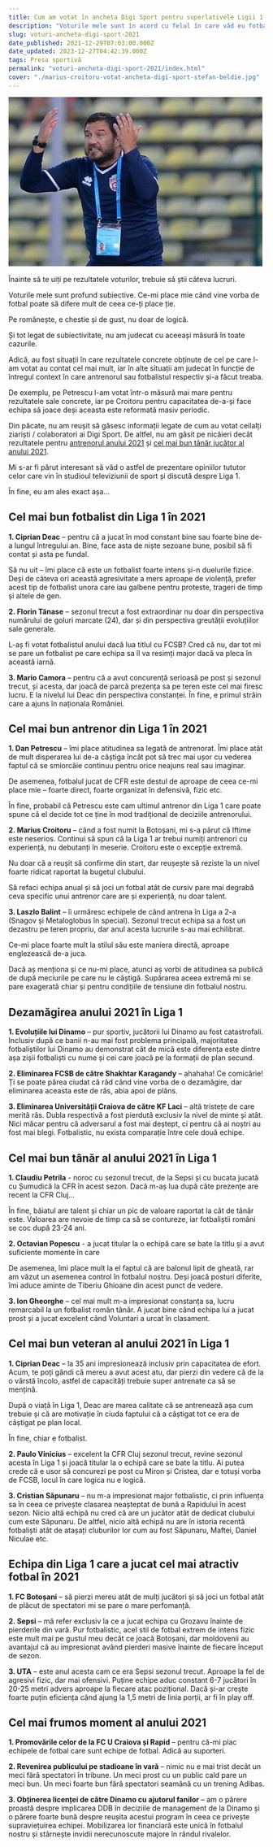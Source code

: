 ```yaml
---
title: Cum am votat în ancheta Digi Sport pentru superlativele Ligii 1 în 2021
description: "Voturile mele sunt în acord cu felul în care văd eu fotbalul. Nu sunt alegeri bazate pe statistici sau alte elemente matematice, ci e vorba, în final, de chestiuni subiective."
slug: voturi-ancheta-digi-sport-2021
date_published: 2021-12-29T07:03:00.000Z
date_updated: 2023-12-27T04:42:39.000Z
tags: Presa sportivă
permalink: "voturi-ancheta-digi-sport-2021/index.html"
cover: "./marius-croitoru-votat-ancheta-digi-sport-stefan-beldie.jpg"
---
```


![Marius Croitoru, unul dintre antrenorii votați de Ștefan Beldie în ancheta de final de an a Digi Sport](./marius-croitoru-votat-ancheta-digi-sport-stefan-beldie.jpg)


Înainte să te uiți pe rezultatele voturilor, trebuie să știi câteva lucruri.

Voturile mele sunt profund subiective. Ce-mi place mie când vine vorba de fotbal poate să difere mult de ceea ce-ți place ție.

Pe românește, e chestie și de gust, nu doar de logică.

Și tot legat de subiectivitate, nu am judecat cu aceeași măsură în toate cazurile.

Adică, au fost situații în care rezultatele concrete obținute de cel pe care l-am votat au contat cel mai mult, iar în alte situații am judecat în funcție de întregul context în care antrenorul sau fotbalistul respectiv și-a făcut treaba.

De exemplu, pe Petrescu l-am votat într-o măsură mai mare pentru rezultatele sale concrete, iar pe Croitoru pentru capacitatea de-a-și face echipa să joace deși aceasta este reformată masiv periodic.

Din păcate, nu am reușit să găsesc informații legate de cum au votat ceilalți ziariști / colaboratori ai Digi Sport. De altfel, nu am găsit pe nicăieri decât rezultatele pentru [antrenorul anului 2021](https://www.digisport.ro/fotbal/liga-1/edi-iordanescu-antrenorul-anului-in-ancheta-digi-fotbal-eforturile-si-sacrificiile-nu-au-fost-in-van-1442451) și [cel mai bun tânăr jucător al anului 2021](https://www.digisport.ro/fotbal/liga-1/claudiu-petrila-votat-cel-mai-bun-tanar-fotbalist-din-romania-in-2021-a-anuntat-planul-sau-de-viitor-1443161).

Mi s-ar fi părut interesant să văd o astfel de prezentare opiniilor tututor celor care vin în studioul televiziunii de sport și discută despre Liga 1.

În fine, eu am ales exact așa…

## Cel mai bun fotbalist din Liga 1 în 2021

**1. Ciprian Deac** – pentru că a jucat în mod constant bine sau foarte bine de-a lungul întregului an. Bine, face asta de niște sezoane bune, posibil să fi contat și asta pe fundal.

Să nu uit –  îmi place că este un fotbalist foarte intens și-n duelurile fizice. Deși de câteva ori această agresivitate a mers aproape de violență, prefer acest tip de fotbalist unora care iau galbene pentru proteste, trageri de timp și altele de gen.

**2. Florin Tănase** – sezonul trecut a fost extraordinar nu doar din perspectiva numărului de goluri marcate (24), dar și din perspectiva greutății evoluțiilor sale generale.

L-aș fi votat fotbalistul anului dacă lua titlul cu FCSB? Cred că nu, dar tot mi se pare un fotbalist pe care echipa sa îl va resimți major dacă va pleca în această iarnă.

**3. Mario Camora** – pentru că a avut concurență serioasă pe post și sezonul trecut, și acesta, dar joacă de parcă prezența sa pe teren este cel mai firesc lucru. E la nivelul lui Deac din perspectiva constanței. În fine, e primul străin care a ajuns în naționala României.

## Cel mai bun antrenor din Liga 1 în 2021

**1. Dan Petrescu** – îmi place atitudinea sa legată de antrenorat. Îmi place atât de mult disperarea lui de-a câștiga încât pot să trec mai ușor cu vederea faptul că se smiorcăie continuu pentru orice neajuns real sau imaginar.

De asemenea, fotbalul jucat de CFR este destul de aproape de ceea ce-mi place mie – foarte direct, foarte organizat în defensivă, fizic etc.

În fine, probabil că Petrescu este cam ultimul antrenor din Liga 1 care poate spune că el decide tot ce ține în mod tradițional de deciziile antrenorului.

**2. Marius Croitoru** – când a fost numit la Botoșani, mi s-a părut că Iftime este neserios. Continui să spun că la Liga 1 ar trebui numiți antrenori cu experiență, nu debutanți în meserie. Croitoru este o excepție extremă.

Nu doar că a reușit să confirme din start, dar reușește să reziste la un nivel foarte ridicat raportat la bugetul clubului.

Să refaci echipa anual și să joci un fotbal atât de cursiv pare mai degrabă ceva specific unui antrenor care are și experiență, nu doar talent.

**3. Laszlo Balint** – îi urmăresc echipele de când antrena în Liga a 2-a (Snagov și Metaloglobus în special). Sezonul trecut echipa sa a fost un dezastru pe teren propriu, dar anul acesta lucrurile s-au mai echilibrat.

Ce-mi place foarte mult la stilul său este maniera directă, aproape englezească de-a juca.

Dacă aș menționa și ce nu-mi place, atunci aș vorbi de atitudinea sa publică de după meciurile pe care nu le câștigă. Supărarea aceea extremă mi se pare exagerată chiar și pentru condițiile de tensiune din fotbalul nostru.

## Dezamăgirea anului 2021 în Liga 1

**1. Evoluțiile lui Dinamo** – pur sportiv, jucătorii lui Dinamo au fost catastrofali. Inclusiv după ce banii n-au mai fost problema principală, majoritatea fotbaliștilor lui Dinamo au demonstrat cât de mică este diferența este dintre așa zișii fotbaliști cu nume și cei care joacă pe la formații de plan secund.

**2. Eliminarea FCSB de către Shakhtar Karagandy** – ahahaha! Ce comicărie! Ți se poate părea ciudat că râd când vine vorba de o dezamăgire, dar eliminarea aceasta este de râs, abia apoi de plâns.

**3. Eliminarea Universității Craiova de către KF Laci** – altă tristețe de care merită râs. Dubla respectivă a fost pierdută exclusiv la nivel de minte și atât. Nici măcar pentru că adversarul a fost mai deștept, ci pentru că ai noștri au fost mai blegi. Fotbalistic, nu exista comparație între cele două echipe.

## Cel mai bun tânăr al anului 2021 în Liga 1

**1. Claudiu Petrila** - noroc cu sezonul trecut, de la Sepsi și cu bucata jucată cu Șumudică la CFR în acest sezon. Dacă m-aș lua după câte prezențe are recent la CFR Cluj…

În fine, băiatul are talent și chiar un pic de valoare raportat la cât de tânăr este. Valoarea are nevoie de timp ca să se contureze, iar fotbaliștii români se coc după 23-24 ani.

**2. Octavian Popescu** - a jucat titular la o echipă care se bate la titlu și a avut suficiente momente în care

De asemenea, îmi place mult la el faptul că are balonul lipit de gheată, rar am văzut un asemenea control în fotbalul nostru. Deși joacă posturi diferite, îmi aduce aminte de Tiberiu Ghioane din acest punct de vedere.

**3. Ion Gheorghe** – cel mai mult m-a impresionat constanța sa, lucru remarcabil la un fotbalist român tânăr. A jucat bine când echipa lui a jucat prost și a jucat excelent când Voluntari a urcat în clasament.

## Cel mai bun veteran al anului 2021 în Liga 1

**1. Ciprian Deac** – la 35 ani impresionează inclusiv prin capacitatea de efort. Acum, te poți gândi că mereu a avut acest atu, dar pierzi din vedere că de la o vârstă încolo, astfel de capacități trebuie super antrenate ca să se mențină.

După o viață în Liga 1, Deac are marea calitate că se antrenează așa cum trebuie și că are motivație în ciuda faptului că a câștigat tot ce era de câștigat pe plan local.

În fine, chiar e fotbalist.

**2. Paulo Vinicius** – excelent la CFR Cluj sezonul trecut, revine sezonul acesta în Liga 1 și joacă titular la o echipă care se bate la titlu. Ai putea crede că e usor să concurezi pe post cu Miron și Cristea, dar e totuși vorba de FCSB, locul în care logica nu e logică.

**3. Cristian Săpunaru** – nu m-a impresionat major fotbalistic, ci prin influența sa în ceea ce privește clasarea neașteptat de bună a Rapidului în acest sezon. Nicio altă echipă nu cred că are un jucător atât de dedicat clubului cum este Săpunaru. De altfel, nicio altă echipă nu are în istoria recentă fotbaliști atât de atașați cluburilor lor cum au fost Săpunaru, Maftei, Daniel Niculae etc.

## Echipa din Liga 1 care a jucat cel mai atractiv fotbal în 2021

**1. FC Botoșani** – să pierzi mereu atât de mulți jucători și să joci un fotbal atât de plăcut de spectatori mi se pare o mare perfomanță.

**2. Sepsi** – mă refer exclusiv la ce a jucat echipa cu Grozavu înainte de pierderile din vară. Pur fotbalistic, acel stil de fotbal extrem de intens fizic este mult mai pe gustul meu decât ce joacă Botoșani, dar moldovenii au avantajul că au impresionat având pierderi masive înainte de fiecare început de sezon.

**3. UTA** – este anul acesta cam ce era Sepsi sezonul trecut. Aproape la fel de agresivi fizic, dar mai ofensivi. Puține echipe aduc constant 6-7 jucători în 20-25 metri advers aproape la fiecare atac pozițional.  Dacă și-ar crește foarte puțin eficiența când ajung la 1,5 metri de linia porții, ar fi în play off.

## Cel mai frumos moment al anului 2021

**1. Promovările celor de la FC U Craiova și Rapid** – pentru că-mi plac echipele de fotbal care sunt echipe de fotbal. Adică au suporteri.

**2. Revenirea publicului pe stadioane în vară** – nimic nu e mai trist decât un meci fără spectatori în tribune. Un meci prost cu un public cald pare un meci bun. Un meci foarte bun fără spectatori seamănă cu un trening Adibas.

**3. Obținerea licenței de către Dinamo cu ajutorul fanilor** – am o părere proastă despre implicarea DDB în deciziile de management de la Dinamo și o părere foarte bună despre reușita acestui program în ceea ce privește supraviețuirea echipei. Mobilizarea lor financiară este unică în fotbalul nostru și stârnește invidii nerecunoscute majore în rândul rivalelor.
